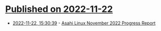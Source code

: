 # [Published on 2022-11-22](index.md)

* [2022-11-22, 15:30:39](https://lobste.rs/s/8mazot/asahi_linux_november_2022_progress) - [Asahi Linux November 2022 Progress Report](https://asahilinux.org/2022/11/november-2022-report/)
